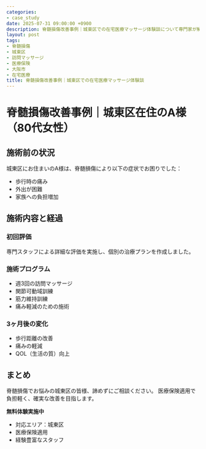 ```yaml
---
categories:
- case_study
date: 2025-07-31 09:00:00 +0900
description: 脊髄損傷改善事例｜城東区での在宅医療マッサージ体験談について専門家が解説。脊髄損傷でお困りの城東区の方へ、医療保険適用の訪問マッサージで症状改善をサポートします。
layout: post
tags:
- 脊髄損傷
- 城東区
- 訪問マッサージ
- 医療保険
- 大阪市
- 在宅医療
title: 脊髄損傷改善事例｜城東区での在宅医療マッサージ体験談
---
```



# 脊髄損傷改善事例｜城東区在住のA様（80代女性）

## 施術前の状況
城東区にお住まいのA様は、脊髄損傷により以下の症状でお困りでした：

- 歩行時の痛み
- 外出が困難
- 家族への負担増加

## 施術内容と経過

### 初回評価
専門スタッフによる詳細な評価を実施し、個別の治療プランを作成しました。

### 施術プログラム
- 週3回の訪問マッサージ
- 関節可動域訓練
- 筋力維持訓練
- 痛み軽減のための施術

### 3ヶ月後の変化
- 歩行距離の改善
- 痛みの軽減
- QOL（生活の質）向上

## まとめ
脊髄損傷でお悩みの城東区の皆様、諦めずにご相談ください。
医療保険適用で負担軽く、確実な改善を目指します。

**無料体験実施中**
- 対応エリア：城東区
- 医療保険適用
- 経験豊富なスタッフ
